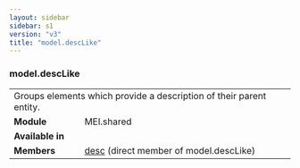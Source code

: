 ```yaml
---
layout: sidebar
sidebar: s1
version: "v3"
title: "model.descLike"
---
```

<div class="classSpec model">
   <h3 id="model.descLike">model.descLike</h3>
   <table class="wovenodd">
      <tr>
         <td colspan="2" class="wovenodd-col2">Groups elements which provide a description of their parent entity.</td>
      </tr>
      <tr>
         <td class="wovenodd-col1"><strong>Module</strong></td>
         <td class="wovenodd-col2">MEI.shared</td>
      </tr>
      <tr>
         <td class="wovenodd-col1"><strong>Available in</strong></td>
         <td class="wovenodd-col2">
            <div class="parent"></div>
         </td>
      </tr>
      <tr>
         <td class="wovenodd-col1"><strong>Members</strong></td>
         <td class="wovenodd-col2">
            <div class="parent">
               <div><a class="link_odd_elementSpec" href="{{ site.baseurl }}/{{ page.version }}/elements/desc.html">desc</a> (direct member of model.descLike)
               </div>
            </div>
         </td>
      </tr>
   </table>
</div>